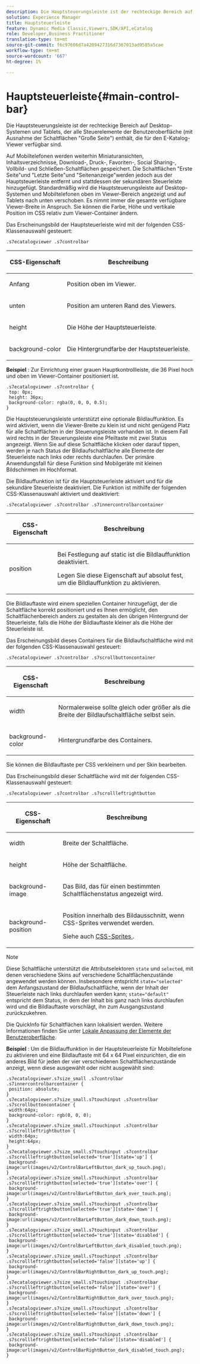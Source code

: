 ```yaml
---
description: Die Hauptsteuerungsleiste ist der rechteckige Bereich auf Desktop-Systemen und Tablets, der alle Steuerelemente der Benutzeroberfläche (mit Ausnahme der Schaltflächen "Große Seite") enthält, die für den E-Katalog-Viewer verfügbar sind.
solution: Experience Manager
title: Hauptsteuerleiste
feature: Dynamic Media Classic,Viewers,SDK/API,eCatalog
role: Developer,Business Practitioner
translation-type: tm+mt
source-git-commit: f6c97606d7a4209427316d7367013ad9585a5cae
workflow-type: tm+mt
source-wordcount: '667'
ht-degree: 1%

---
```



# Hauptsteuerleiste{#main-control-bar}

Die Hauptsteuerungsleiste ist der rechteckige Bereich auf Desktop-Systemen und Tablets, der alle Steuerelemente der Benutzeroberfläche (mit Ausnahme der Schaltflächen &quot;Große Seite&quot;) enthält, die für den E-Katalog-Viewer verfügbar sind.

Auf Mobiltelefonen werden weiterhin Miniaturansichten, Inhaltsverzeichnisse, Download-, Druck-, Favoriten-, Social Sharing-, Vollbild- und Schließen-Schaltflächen gespeichert. Die Schaltflächen &quot;Erste Seite&quot;und &quot;Letzte Seite&quot;und &quot;Seitenanzeige&quot;werden jedoch aus der Hauptsteuerleiste entfernt und stattdessen der sekundären Steuerleiste hinzugefügt. Standardmäßig wird die Hauptsteuerungsleiste auf Desktop-Systemen und Mobiltelefonen oben im Viewer-Bereich angezeigt und auf Tablets nach unten verschoben. Es nimmt immer die gesamte verfügbare Viewer-Breite in Anspruch. Sie können die Farbe, Höhe und vertikale Position im CSS relativ zum Viewer-Container ändern.

Das Erscheinungsbild der Hauptsteuerleiste wird mit der folgenden CSS-Klassenauswahl gesteuert:

`.s7ecatalogviewer .s7controlbar`

<table id="table_2C8D322F57114A72B43053CB4539C65C"> 
 <thead> 
  <tr> 
   <th colname="col1" class="entry"> <p> CSS-Eigenschaft </p> </th> 
   <th colname="col2" class="entry"> <p>Beschreibung </p> </th> 
  </tr> 
 </thead>
 <tbody> 
  <tr> 
   <td colname="col1"> <p> <span class="codeph"> Anfang </span> </p> </td> 
   <td colname="col2"> <p>Position oben im Viewer. </p> </td> 
  </tr> 
  <tr> 
   <td colname="col1"> <p> <span class="codeph"> unten </span> </p> </td> 
   <td colname="col2"> <p>Position am unteren Rand des Viewers. </p> </td> 
  </tr> 
  <tr> 
   <td colname="col1"> <p> <span class="codeph"> height </span> </p> </td> 
   <td colname="col2"> <p>Die Höhe der Hauptsteuerleiste. </p> </td> 
  </tr> 
  <tr> 
   <td colname="col1"> <p> <span class="codeph"> background-color  </span> </p> </td> 
   <td colname="col2"> <p>Die Hintergrundfarbe der Hauptsteuerleiste. </p> </td> 
  </tr> 
 </tbody> 
</table>

**Beispiel** : Zur Einrichtung einer grauen Hauptkontrollleiste, die 36 Pixel hoch und oben im Viewer-Container positioniert ist.

```
.s7ecatalogviewer .s7controlbar { 
 top: 0px; 
 height: 36px; 
 background-color: rgba(0, 0, 0, 0.5); 
}
```

Die Hauptsteuerungsleiste unterstützt eine optionale Bildlauffunktion. Es wird aktiviert, wenn die Viewer-Breite zu klein ist und nicht genügend Platz für alle Schaltflächen in der Steuerungsleiste vorhanden ist. In diesem Fall wird rechts in der Steuerungsleiste eine Pfeiltaste mit zwei Status angezeigt. Wenn Sie auf diese Schaltfläche klicken oder darauf tippen, werden je nach Status der Bildlaufschaltfläche alle Elemente der Steuerleiste nach links oder rechts durchlaufen. Der primäre Anwendungsfall für diese Funktion sind Mobilgeräte mit kleinen Bildschirmen im Hochformat.

Die Bildlauffunktion ist für die Hauptsteuerleiste aktiviert und für die sekundäre Steuerleiste deaktiviert. Die Funktion ist mithilfe der folgenden CSS-Klassenauswahl aktiviert und deaktiviert:

`.s7ecatalogviewer .s7controlbar .s7innercontrolbarcontainer`

<table id="table_C8225F38309B4099AF58AA1A815A8D55"> 
 <thead> 
  <tr> 
   <th colname="col1" class="entry"> <p> CSS-Eigenschaft </p> </th> 
   <th colname="col2" class="entry"> <p>Beschreibung </p> </th> 
  </tr> 
 </thead>
 <tbody> 
  <tr> 
   <td colname="col1"> <p> <span class="codeph"> position </span> </p> </td> 
   <td colname="col2"> <p>Bei Festlegung auf <span class="codeph"> static </span> ist die Bildlauffunktion deaktiviert. </p> <p>Legen Sie diese Eigenschaft auf <span class="codeph"> absolut </span> fest, um die Bildlauffunktion zu aktivieren. </p> </td> 
  </tr> 
 </tbody> 
</table>

Die Bildlauftaste wird einem speziellen Container hinzugefügt, der die Schaltfläche korrekt positioniert und es Ihnen ermöglicht, den Schaltflächenbereich anders zu gestalten als den übrigen Hintergrund der Steuerleiste, falls die Höhe der Bildlauftaste kleiner als die Höhe der Steuerleiste ist.

Das Erscheinungsbild dieses Containers für die Bildlaufschaltfläche wird mit der folgenden CSS-Klassenauswahl gesteuert:

`.s7ecatalogviewer .s7controlbar .s7scrollbuttoncontainer`

<table id="table_2CDDA8A18345497EAC4749A0D64C1658"> 
 <thead> 
  <tr> 
   <th colname="col1" class="entry"> <p> CSS-Eigenschaft </p> </th> 
   <th colname="col2" class="entry"> <p>Beschreibung </p> </th> 
  </tr> 
 </thead>
 <tbody> 
  <tr> 
   <td colname="col1"> <p> <span class="codeph"> width </span> </p> </td> 
   <td colname="col2"> <p>Normalerweise sollte gleich oder größer als die Breite der Bildlaufschaltfläche selbst sein. </p> </td> 
  </tr> 
  <tr> 
   <td colname="col1"> <p> <span class="codeph"> background-color  </span> </p> </td> 
   <td colname="col2"> <p>Hintergrundfarbe des Containers. </p> </td> 
  </tr> 
 </tbody> 
</table>

Sie können die Bildlauftaste per CSS verkleinern und per Skin bearbeiten.

Das Erscheinungsbild dieser Schaltfläche wird mit der folgenden CSS-Klassenauswahl gesteuert:

`.s7ecatalogviewer .s7controlbar .s7scrollleftrightbutton`

<table id="table_F61CB3F696AC4018B164082FFA7777F4"> 
 <thead> 
  <tr> 
   <th colname="col1" class="entry"> <p> CSS-Eigenschaft </p> </th> 
   <th colname="col2" class="entry"> <p>Beschreibung </p> </th> 
  </tr> 
 </thead>
 <tbody> 
  <tr> 
   <td colname="col1"> <p> <span class="codeph"> width  </span> </p> </td> 
   <td colname="col2"> <p>Breite der Schaltfläche. </p> </td> 
  </tr> 
  <tr> 
   <td colname="col1"> <p> <span class="codeph"> height  </span> </p> </td> 
   <td colname="col2"> <p>Höhe der Schaltfläche. </p> </td> 
  </tr> 
  <tr> 
   <td colname="col1"> <p> <span class="codeph"> background-image  </span> </p> </td> 
   <td colname="col2"> <p>Das Bild, das für einen bestimmten Schaltflächenstatus angezeigt wird. </p> </td> 
  </tr> 
  <tr> 
   <td colname="col1"> <p> <span class="codeph"> background-position  </span> </p> </td> 
   <td colname="col2"> <p>Position innerhalb des Bildausschnitt, wenn CSS-Sprites verwendet werden. </p> <p>Siehe auch <a href="../../../c-html5-s7-aem-asset-viewers/c-html5-20-ecatalog-viewer-about/c-html5-20-ecatalog-viewer-customizingviewer/c-html5-20-ecatalog-viewer-customizingviewer.md#section-9d570f95eb2443aca74c1b02f6e89aff" format="dita" scope="local"> CSS-Sprites </a>. </p> </td> 
  </tr> 
 </tbody> 
</table>

>[!NOTE]
>
>Diese Schaltfläche unterstützt die Attributselektoren `state` und `selected`, mit denen verschiedene Skins auf verschiedene Schaltflächenzustände angewendet werden können. Insbesondere entspricht `state="selected"` dem Anfangszustand der Bildlaufschaltfläche, wenn der Inhalt der Steuerleiste nach links durchlaufen werden kann; `state="default"` entspricht dem Status, in dem der Inhalt bis ganz nach links durchlaufen wird und die Bildlauftaste vorschlägt, ihn zum Ausgangszustand zurückzukehren.

Die QuickInfo für Schaltflächen kann lokalisiert werden. Weitere Informationen finden Sie unter [Lokale Anpassung der Elemente der Benutzeroberfläche](../../../c-html5-s7-aem-asset-viewers/c-html5-20-ecatalog-viewer-about/c-html5-20-ecatalog-viewer-localization.md#concept-cbfc39344c494eb7b9f6a272cff0cc74).

**Beispiel** : Um die Bildlauffunktion in der Hauptsteuerleiste für Mobiltelefone zu aktivieren und eine Bildlauftaste mit 64 x 64 Pixel einzurichten, die ein anderes Bild für jeden der vier verschiedenen Schaltflächenzustände anzeigt, wenn diese ausgewählt oder nicht ausgewählt sind:

```
.s7ecatalogviewer.s7size_small .s7controlbar .s7innercontrolbarcontainer { 
 position: absolute; 
} 
.s7ecatalogviewer.s7size_small.s7touchinput .s7controlbar .s7scrollbuttoncontainer { 
 width:64px; 
 background-color: rgb(0, 0, 0); 
} 
.s7ecatalogviewer.s7size_small.s7touchinput .s7controlbar .s7scrollleftrightbutton { 
 width:64px; 
 height:64px; 
} 
.s7ecatalogviewer.s7size_small.s7touchinput .s7controlbar .s7scrollleftrightbutton[selected='true'][state='up'] { 
 background-image:url(images/v2/ControlBarLeftButton_dark_up_touch.png); 
} 
.s7ecatalogviewer.s7size_small.s7touchinput .s7controlbar .s7scrollleftrightbutton[selected='true'][state='over'] { 
 background-image:url(images/v2/ControlBarLeftButton_dark_over_touch.png); 
} 
.s7ecatalogviewer.s7size_small.s7touchinput .s7controlbar .s7scrollleftrightbutton[selected='true'][state='down'] { 
 background-image:url(images/v2/ControlBarLeftButton_dark_down_touch.png); 
} 
.s7ecatalogviewer.s7size_small.s7touchinput .s7controlbar .s7scrollleftrightbutton[selected='true'][state='disabled'] { 
 background-image:url(images/v2/ControlBarLeftButton_dark_disabled_touch.png); 
} 
.s7ecatalogviewer.s7size_small.s7touchinput .s7controlbar .s7scrollleftrightbutton[selected='false'][state='up'] { 
 background-image:url(images/v2/ControlBarRightButton_dark_up_touch.png); 
} 
.s7ecatalogviewer.s7size_small.s7touchinput .s7controlbar .s7scrollleftrightbutton[selected='false'][state='over'] { 
 background-image:url(images/v2/ControlBarRightButton_dark_over_touch.png); 
} 
.s7ecatalogviewer.s7size_small.s7touchinput .s7controlbar .s7scrollleftrightbutton[selected='false'][state='down'] { 
 background-image:url(images/v2/ControlBarRightButton_dark_down_touch.png); 
} 
.s7ecatalogviewer.s7size_small.s7touchinput .s7controlbar .s7scrollleftrightbutton[selected='false'][state='disabled'] { 
 background-image:url(images/v2/ControlBarRightButton_dark_disabled_touch.png); 
}
```

